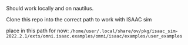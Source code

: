 Should work locally and on nautilus. 

Clone this repo into the correct path to work with ISAAC sim

place in this path for now:
```/home/user/.local/share/ov/pkg/isaac_sim-2022.2.1/exts/omni.isaac.examples/omni/isaac/examples/user_examples```